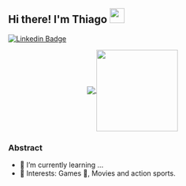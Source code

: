 ## Hi there! I'm Thiago <img src="https://raw.githubusercontent.com/iampavangandhi/iampavangandhi/master/gifs/Hi.gif" width="30px"></h2>

[![Linkedin Badge](https://img.shields.io/badge/-LinkedIn-0e76a8?style=flat-square&logo=Linkedin&logoColor=white)](https://www.linkedin.com/in/thiagodslima/)

<!--
<p align="center">
  <a href="#">
    <img align="center" width="510" src="signature.png" />
  </a>
  <a href="#">
    <img align="center" width="510" src="banner.gif" />
  </a>
</p>
-->
<p align="center">
  <a href="https://github.com/Thiagodsla/github-readme-stats">
    <img
      align="center"
      src="https://github-readme-stats.vercel.app/api/top-langs/?username=Thiagodsla&layout=compact&theme=radical"
    />
  </a>
  <a href="https://github.com/Thiagodsla/github-readme-stats">
    <img
      align="center"
      height="165"
      src="https://github-readme-stats.vercel.app/api?username=Thiagodsla&count_private=true&show_icons=true&custom_title=Github%20Status&hide=issues&theme=radical"
    />
  </a>
</p>

  ### Abstract
- 🌱 I’m currently learning ...
- 💙 Interests: Games 👾, Movies and action sports.
